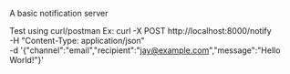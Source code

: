A basic notification server

Test using curl/postman
Ex:
curl -X POST http://localhost:8000/notify \
  -H "Content-Type: application/json" \
  -d '{"channel":"email","recipient":"jay@example.com","message":"Hello World!"}'